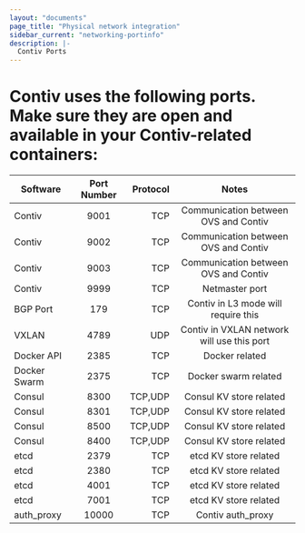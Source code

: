 ```yaml
---
layout: "documents"
page_title: "Physical network integration"
sidebar_current: "networking-portinfo"
description: |-
  Contiv Ports
---
```


# Contiv uses the following ports. Make sure they are open and available in your Contiv-related containers:

| Software   |      Port Number      |  Protocol | Notes |
|----------|:-------------:|------:|:-----------:
| Contiv |  9001 | TCP | Communication between OVS and Contiv |
| Contiv |  9002 | TCP | Communication between OVS and Contiv |
| Contiv |  9003 | TCP | Communication between OVS and Contiv |
| Contiv |  9999 | TCP | Netmaster port |
| BGP Port | 179 | TCP | Contiv in L3 mode will require this |
| VXLAN | 4789 |  UDP | Contiv in VXLAN network will use this port |
| Docker API | 2385 |  TCP | Docker related |
| Docker Swarm | 2375 |  TCP | Docker swarm related |
| Consul | 8300 |  TCP,UDP | Consul KV store related |
| Consul | 8301 |  TCP,UDP | Consul KV store related |
| Consul | 8500 |  TCP,UDP | Consul KV store related |
| Consul | 8400 |  TCP,UDP | Consul KV store related |
| etcd | 2379 |  TCP | etcd KV store related |
| etcd | 2380 |  TCP | etcd KV store related |
| etcd | 4001 |  TCP | etcd KV store related |
| etcd | 7001 |  TCP | etcd KV store related |
| auth\_proxy | 10000 |  TCP | Contiv auth\_proxy |